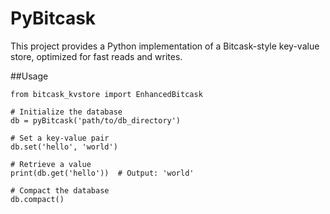# PyBitcask
This project provides a Python implementation of a Bitcask-style key-value store, optimized for fast reads and writes.

##Usage
```
from bitcask_kvstore import EnhancedBitcask

# Initialize the database
db = pyBitcask('path/to/db_directory')

# Set a key-value pair
db.set('hello', 'world')

# Retrieve a value
print(db.get('hello'))  # Output: 'world'

# Compact the database
db.compact()
```
